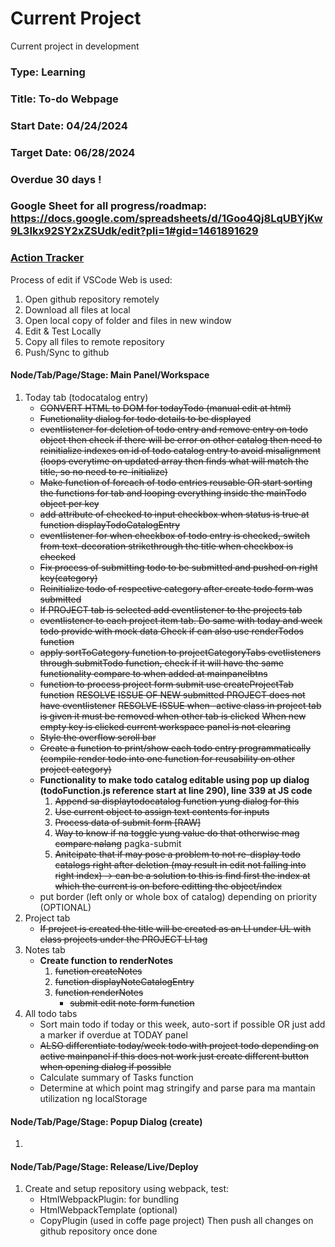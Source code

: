 # Current Project
Current project in development
### Type: Learning
### Title: To-do Webpage
### Start Date: 04/24/2024
### Target Date: 06/28/2024
### Overdue 30 days !

### Google Sheet for all progress/roadmap: https://docs.google.com/spreadsheets/d/1Goo4Qj8LqUBYjKw9L3Ikx92SY2xZSUdk/edit?pli=1#gid=1461891629 

### <u>Action Tracker</u>
Process of edit if VSCode Web is used:
1. Open github repository remotely
2. Download all files at local
3. Open local copy of folder and files in new window
4. Edit & Test Locally
5. Copy all files to remote repository
6. Push/Sync to github

#### Node/Tab/Page/Stage: Main Panel/Workspace
1. Today tab (todocatalog entry)
    - <s>CONVERT HTML to DOM for todayTodo (manual edit at html)</s>
    - <s>Functionality dialog for todo details to be displayed</s>
    - <s>eventlistener for deletion of todo entry and remove entry on todo object then check if there will be error on other catalog then need to reinitialize indexes on id of todo catalog entry to avoid misalignment (loops everytime on updated array then finds what will match the title, so no need to re-initialize)</s>
    - <s>Make function of foreach of todo entries reusable OR start sorting the functions for tab and looping everything inside the mainTodo object per key</s>
    - <s>add attribute of checked to input checkbox when status is true at function displayTodoCatalogEntry</s>
    - <s>eventlistener for when checkbox of todo entry is checked, switch from text-decoration strikethrough the title when checkbox is checked</s>
    - <s>Fix process of submitting todo to be submitted and pushed on right key(category)</s>
    - <s>Reinitialize todo of respective category after create todo form was submitted</s>
    - <s>If PROJECT tab is selected add eventlistener to the projects tab</s>
    - <s>eventlistener to each project item tab. Do same with today and week todo provide with mock data
    Check if can also use renderTodos function</s>
    - <s>apply sortToCategory function to projectCategoryTabs evetlisteners through submitTodo function, check if it will have the same functionality compare to when added at mainpanelbtns</s>
    - <s>function to process project form submit use createProjectTab function</s>
      <s>RESOLVE ISSUE OF NEW submitted PROJECT does not have eventlistener</s>
      <s>RESOLVE ISSUE when -active class in project tab is given it must be removed when other tab is clicked</s>
      <s>When new empty key is clicked current workspace panel is not clearing</s>
    - <s>Style the overflow scroll bar</s>
    - <s>Create a function to print/show each todo entry programmatically (compile render todo into one function for reusability on other project category)</s>
    - <b>Functionality to make todo catalog editable using pop up dialog (todoFunction.js reference start at line 290), line 339 at JS code</b>
        1. <s>Append sa displaytodocatalog function yung dialog for this</s>
        2. <s>Use current object to assign text contents for inputs</s>
        3. <s>Process data of submit form [RAW]</s>
        4. <s>Way to know if na toggle yung value do that otherwise mag compare nalang</s>
            pagka-submit
        5. <s>Anitcipate that if may pose a problem to not re-display todo catalogs right after deletion
            (may result in edit not falling into right index) -> can be a solution to this is find first the index
            at which the current is on before editting the object/index</s>
    - put border (left only or whole box of catalog) depending on priority (OPTIONAL)
2. Project tab
    - <s>If project is created the title will be created as an LI under UL with class projects under the PROJECT LI tag</s>
3. Notes tab
    - <b>Create function to renderNotes</b>
        1. <s>function createNotes</s>
        2. <s>function displayNoteCatalogEntry</s>
        3. <s>function renderNotes</s>
            - <s>submit edit note form function</s>
3. All todo tabs
    - Sort main todo if today or this week, auto-sort if possible OR just add a marker if overdue at TODAY panel
    - <s>ALSO differentiate today/week todo with project todo depending on active mainpanel if this does not work just create different button when opening dialog if possible</s>
    - Calculate summary of Tasks function
    - Determine at which point mag stringify and parse para ma mantain utilization ng localStorage

#### Node/Tab/Page/Stage: Popup Dialog (create)
1. 

#### Node/Tab/Page/Stage: Release/Live/Deploy
1. Create and setup repository using webpack, test:
    - HtmlWebpackPlugin: for bundling
    - HtmlWebpackTemplate (optional)
    - CopyPlugin (used in coffe page project)
    Then push all changes on github repository once done